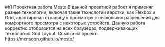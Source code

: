 ﻿#h1 Проектная работа Mesto
В данной проектной рабоет я применял разные технологии, включая такие технологии верстки, как Flexbox и Grid, адаптировал страницу к просмотру с нескольких разрешений для комфортного просмотра с некоторых устройств.
Данную работа корректно отобразится на всех браузерах, поддерживающих технологию Grid Layout.
Ссылка на проект: https://mxnsoon.github.io/mesto/